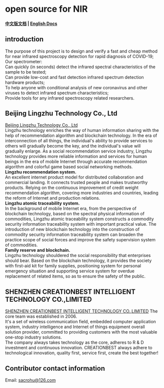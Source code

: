 # open source for NIR

#### [中文版文档](https://github.com/sacrohu/NIRDevelopment/blob/master/README-cn.md)   |   [English Docs](https://github.com/sacrohu/NIRDevelopment/blob/master/README.md)

## introduction
The purpose of this project is to design and verify a fast and cheap method for near infrared spectroscopy detection for rapid diagnosis of COVID-19;   
Our spectrometer:    
Can quickly (in seconds) detect the infrared spectral characteristics of the sample to be tested;    
Can provide low-cost and fast detection infrared spectrum detection hardware products;   
To help anyone with conditional analysis of new coronavirus and other viruses to detect infrared spectrum characteristics;   
Provide tools for any infrared spectroscopy related researchers.   

## Beijing Lingzhu Technology Co., Ltd
[Beijing Lingzhu Technology Co., Ltd](http://www.ofworld.com/)   
Lingzhu technology enriches the way of human information sharing with the help of recommendation algorithm and blockchain technology. In the era of interconnection of all things, the individual's ability to provide services to others will gradually become the key, and the individual's value will gradually enlarge. As a social recommendation service industry, Lingzhu technology provides more reliable information and services for human beings in the era of mobile Internet through accurate recommendation algorithm and colorful game based social networking methods.   
**Lingzhu recommendation system.**    
An excellent internet product model for distributed collaboration and commercial landing. It connects trusted people and makes trustworthy products. Relying on the continuous improvement of credit weight recommendation algorithm, covering more industries and countries, leading the reform of Internet and production relations.   
**Lingzhu atomic traceability system.**    
In the background of mobile Internet era, from the perspective of blockchain technology, based on the spectral physical information of commodities, Lingzhu atomic traceability system constructs a commodity security information traceability system with important practical value. The introduction of new blockchain technology into the construction of commodity security information traceability system can broaden the practice scope of social forces and improve the safety supervision system of commodities.   
**Family reserve and blockchain.**    
Lingzhu technology shouldered the social responsibility that enterprises should bear. Based on the blockchain technology, it provides the society with first-aid kit for family supplies, positioning system for personal emergency situation and supporting service system for overdue replacement of related items, so as to ensure the safety of the public.   

## SHENZHEN CREATIONBEST INTELLIGENT TECHNOLOGY CO.,LIMITED 
[SHENZHEN CREATIONBEST INTELLIGENT TECHNOLOGY CO.,LIMITED](http://www.createbest.com.cn/) 
The core team was established in 2006.    
It's a set of wireless communication field, embedded computer application system, industry intelligence and Internet of things equipment overall solution provider, committed to providing customers with the most valuable one-stop industry solutions.   
The company always takes technology as the core, adheres to R & D investment and continuous innovation. CREATIONBEST always adhere to technological innovation, quality first, service first, create the best together!   

## Contributor contact information
Email:  sacrohu@126.com